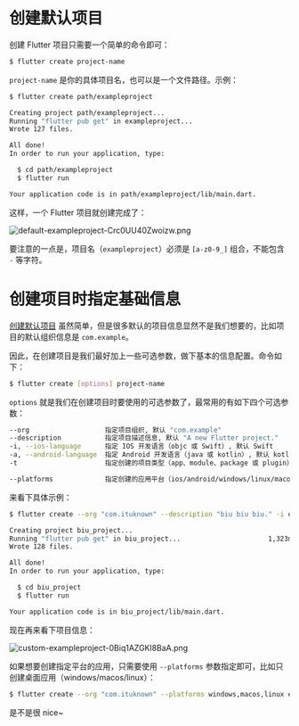 # 创建默认项目

创建 Flutter 项目只需要一个简单的命令即可：

```bash
$ flutter create project-name
```

`project-name` 是你的具体项目名，也可以是一个文件路径。示例：

```bash
$ flutter create path/exampleproject

Creating project path/exampleproject...
Running "flutter pub get" in exampleproject...                          1,331ms
Wrote 127 files.

All done!
In order to run your application, type:

  $ cd path/exampleproject
  $ flutter run

Your application code is in path/exampleproject/lib/main.dart.
```

这样，一个 Flutter 项目就创建完成了：

![default-exampleproject-Crc0UU40Zwoizw.png](http://dart-media.knowledge.ituknown.cn/CreateFlutterProject/default-exampleproject-Crc0UU40Zwoizw.png)

要注意的一点是，项目名（`exampleproject`）必须是 `[a-z0-9_]` 组合，不能包含 `-` 等字符。

# 创建项目时指定基础信息

[创建默认项目](#创建默认项目) 虽然简单，但是很多默认的项目信息显然不是我们想要的，比如项目的默认组织信息是 `com.example`。

因此，在创建项目是我们最好加上一些可选参数，做下基本的信息配置。命令如下：

```bash
$ flutter create [options] project-name
```

 `options` 就是我们在创建项目时要使用的可选参数了，最常用的有如下四个可选参数：

```bash
--org                   指定项目组织, 默认 "com.example"
--description           指定项目描述信息, 默认 "A new Flutter project."
-i, --ios-language      指定 IOS 开发语言（objc 或 Swift）, 默认 Swift
-a, --android-language  指定 Android 开发语言（java 或 kotlin）, 默认 kotlin
-t                      指定创建的项目类型（app、module、package 或 plugin）, 默认 app

--platforms             指定创建的应用平台（ios/android/windows/linux/macos/web）,默认会创建全部平台
```

来看下具体示例：

```bash
$ flutter create --org "com.ituknown" --description "biu biu biu." -i objc -a java biu_project

Creating project biu_project...
Running "flutter pub get" in biu_project...                      1,323ms
Wrote 128 files.

All done!
In order to run your application, type:

  $ cd biu_project
  $ flutter run

Your application code is in biu_project/lib/main.dart.
```

现在再来看下项目信息：

![custom-exampleproject-0Biq1AZGKl8BaA.png](http://dart-media.knowledge.ituknown.cn/CreateFlutterProject/custom-exampleproject-0Biq1AZGKl8BaA.png)

如果想要创建指定平台的应用，只需要使用 `--platforms` 参数指定即可，比如只创建桌面应用（windows/macos/linux）：

```bash
$ flutter create --org "com.ituknown" --platforms windows,macos,linux example_project
```

是不是很 nice~
